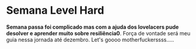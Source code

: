 # Semana Level Hard

**Semana passa foi complicado mas com a ajuda dos lovelacers pude desolver e aprender muito sobre resiliência0**. Força de vontade será meu guia nessa jornada até dezembro. Let's goooo motherfuckerssss.....